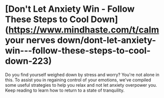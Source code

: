 
# [Don't Let Anxiety Win - Follow These Steps to Cool Down](https://www.mindhaste.com/t/calm your nerves down/dont-let-anxiety-win---follow-these-steps-to-cool-down-223)

Do you find yourself weighed down by stress and worry? You're not alone in this. To assist you in regaining control of your emotions, we've compiled some useful strategies to help you relax and not let anxiety overpower you. Keep reading to learn how to return to a state of tranquility.
    